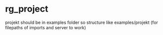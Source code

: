 # rg_project
projekt should be in examples folder
so structure like examples/projekt
(for filepaths of imports and server to work)
